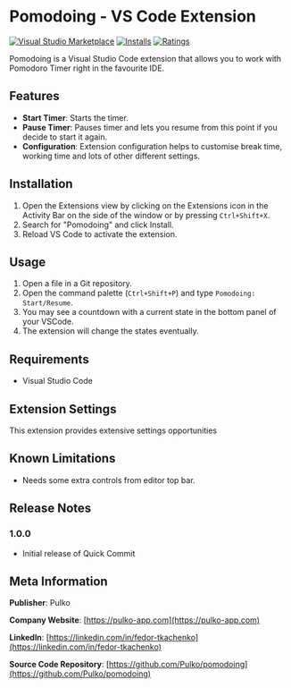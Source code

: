 # Pomodoing - VS Code Extension

[![Visual Studio Marketplace](https://img.shields.io/visual-studio-marketplace/v/pulko.pomodoing)](https://marketplace.visualstudio.com/items?itemName=pulko.pomodoing)
[![Installs](https://img.shields.io/visual-studio-marketplace/i/pulko.pomodoing)](https://marketplace.visualstudio.com/items?itemName=pulko.pomodoing)
[![Ratings](https://img.shields.io/visual-studio-marketplace/r/pulko.pomodoing)](https://marketplace.visualstudio.com/items?itemName=pulko.pomodoing)

Pomodoing is a Visual Studio Code extension that allows you to work with Pomodoro Timer right in the favourite IDE.

## Features

- **Start Timer**: Starts the timer.
- **Pause Timer**: Pauses timer and lets you resume from this point if you decide to start it again.
- **Configuration**: Extension configuration helps to customise break time, working time and lots of other different settings.

## Installation

1. Open the Extensions view by clicking on the Extensions icon in the Activity Bar on the side of the window or by pressing `Ctrl+Shift+X`.
2. Search for "Pomodoing" and click Install.
3. Reload VS Code to activate the extension.

## Usage

1. Open a file in a Git repository.
2. Open the command palette (`Ctrl+Shift+P`) and type `Pomodoing: Start/Resume`.
3. You may see a countdown with a current state in the bottom panel of your VSCode.
4. The extension will change the states eventually.

## Requirements

- Visual Studio Code

## Extension Settings

This extension provides extensive settings opportunities

## Known Limitations

- Needs some extra controls from editor top bar.

## Release Notes

### 1.0.0

- Initial release of Quick Commit

## Meta Information

**Publisher**: Pulko

**Company Website**: [https://pulko-app.com](https://pulko-app.com)

**LinkedIn**: [https://linkedin.com/in/fedor-tkachenko](https://linkedin.com/in/fedor-tkachenko)

**Source Code Repository**: [https://github.com/Pulko/pomodoing](https://github.com/Pulko/pomodoing)
